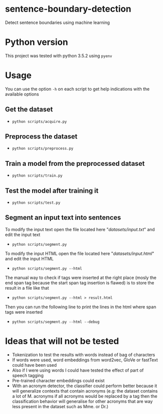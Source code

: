 # sentence-boundary-detection
Detect sentence boundaries using machine learning

# Python version
This project was tested with python 3.5.2 using `pyenv`

# Usage
You can use the option `-h` on each script to get help indications with the available options

## Get the dataset
* `python scripts/acquire.py`

## Preprocess the dataset
* `python scripts/preprocess.py`

## Train a model from the preprocessed dataset
* `python scripts/train.py`

## Test the model after training it
* `python scripts/test.py`

## Segment an input text into sentences
To modify the input text open the file located here "*datasets/input.txt*" and edit the input text
* `python scripts/segment.py`

To modify the input HTML open the file located here "*datasets/input.html*" and edit the input HTML
* `python scripts/segment.py --html`

The manual way to check if tags were inserted at the right place (mosly the end span tag because the start span tag insertion is flawed) is to store the result in a file like that
* `python scripts/segment.py --html > result.html`

Then you can run the following line to print the lines in the html where span tags were inserted
* `python scripts/segment.py --html --debug`

# Ideas that will not be tested
* Tokenization to test the results with words instead of bag of characters
* If words were used, word embeddings from word2vec, GloVe or fastText could have been used
* Also if I were using words I could have tested the effect of part of speech tagging
* Pre-trained character embeddings could exist
* With an acronym detector, the classifier could perform better because it will generalize contexts
that contain acronyms (e.g: the dataset contains a lot of M. acronyms if all acronyms would be
replaced by a tag then the classification behavior will generalise for other acronyms that are way less present in the dataset such as
Mme. or Dr.)
